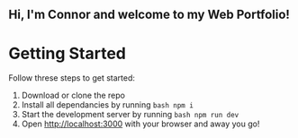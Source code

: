 ## Hi, I'm Connor and welcome to my Web Portfolio!

# Getting Started

Follow threse steps to get started:
1. Download or clone the repo
2. Install all dependancies by running ```bash npm i ```
3. Start the development server by running ```bash npm run dev```
4. Open [http://localhost:3000](http://localhost:3000) with your browser and away you go!